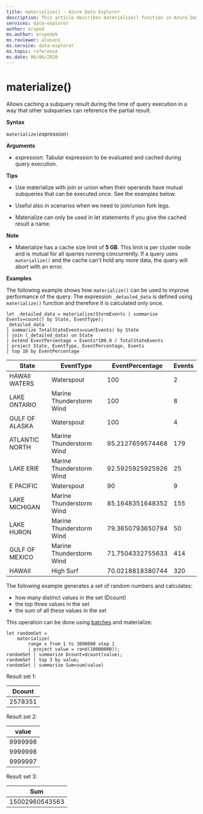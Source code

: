 ```yaml
---
title: materialize() - Azure Data Explorer
description: This article describes materialize() function in Azure Data Explorer.
services: data-explorer
author: orspod
ms.author: orspodek
ms.reviewer: alexans
ms.service: data-explorer
ms.topic: reference
ms.date: 06/06/2020
---
```

# materialize()

Allows caching a subquery result during the time of query execution in a way that other subqueries can reference the partial result.
 
**Syntax**

`materialize(`*expression*`)`

**Arguments**

* *expression*: Tabular expression to be evaluated and cached during query execution.

**Tips**

* Use materialize with join or union when their operands have mutual subqueries that can be executed once. See the examples below.

* Useful also in scenarios when we need to join/union fork legs.

* Materialize can only be used in let statements if you give the cached result a name.

**Note**

* Materialize has a cache size limit of **5 GB**. 
  This limit is per cluster node and is mutual for all queries running concurrently.
  If a query uses `materialize()` and the cache can't hold any more data,
  the query will abort with an error.

**Examples**

The following example shows how `materialize()` can be used to improve performance of the query.
The expression `_detailed_data` is defined using `materialize()` function and therefore it is calculated only once.

<!-- csl: https://help.kusto.windows.net/Samples -->
```kusto
let _detailed_data = materialize(StormEvents | summarize Events=count() by State, EventType);
_detailed_data
| summarize TotalStateEvents=sum(Events) by State
| join (_detailed_data) on State
| extend EventPercentage = Events*100.0 / TotalStateEvents
| project State, EventType, EventPercentage, Events
| top 10 by EventPercentage
```

|State|EventType|EventPercentage|Events|
|---|---|---|---|
|HAWAII WATERS|Waterspout|100|2|
|LAKE ONTARIO|Marine Thunderstorm Wind|100|8|
|GULF OF ALASKA|Waterspout|100|4|
|ATLANTIC NORTH|Marine Thunderstorm Wind|95.2127659574468|179|
|LAKE ERIE|Marine Thunderstorm Wind|92.5925925925926|25|
|E PACIFIC|Waterspout|90|9|
|LAKE MICHIGAN|Marine Thunderstorm Wind|85.1648351648352|155|
|LAKE HURON|Marine Thunderstorm Wind|79.3650793650794|50|
|GULF OF MEXICO|Marine Thunderstorm Wind|71.7504332755633|414|
|HAWAII|High Surf|70.0218818380744|320|


The following example generates a set of random numbers and calculates: 
* how many distinct values in the set (Dcount)
* the top three values in the set 
* the sum of all these values in the set 
 
This operation can be done using [batches](batches.md) and materialize:

<!-- csl: https://help.kusto.windows.net/Samples -->
```kusto
let randomSet = 
    materialize(
        range x from 1 to 3000000 step 1
        | project value = rand(10000000));
randomSet | summarize Dcount=dcount(value);
randomSet | top 3 by value;
randomSet | summarize Sum=sum(value)
```

Result set 1:  

|Dcount|
|---|
|2578351|

Result set 2: 

|value|
|---|
|9999998|
|9999998|
|9999997|

Result set 3: 

|Sum|
|---|
|15002960543563|
